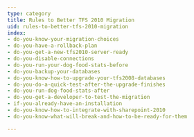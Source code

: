 ```yaml
---
type: category
title: Rules to Better TFS 2010 Migration
uid: rules-to-better-tfs-2010-migration
index:
- do-you-know-your-migration-choices
- do-you-have-a-rollback-plan
- do-you-get-a-new-tfs2010-server-ready
- do-you-disable-connections
- do-you-run-your-dog-food-stats-before
- do-you-backup-your-databases
- do-you-know-how-to-upgrade-your-tfs2008-databases
- do-you-do-a-quick-test-after-the-upgrade-finishes
- do-you-run-dog-food-stats-after
- do-you-get-a-developer-to-test-the-migration
- if-you-already-have-an-installation
- do-you-know-how-to-integrate-with-sharepoint-2010
- do-you-know-what-will-break-and-how-to-be-ready-for-them

---
```




